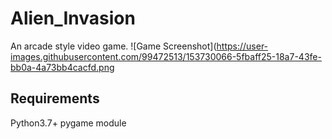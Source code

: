# Alien_Invasion
An arcade style video game.
![Game Screenshot](https://user-images.githubusercontent.com/99472513/153730066-5fbaff25-18a7-43fe-bb0a-4a73bb4cacfd.png
## Requirements
Python3.7+
pygame module
